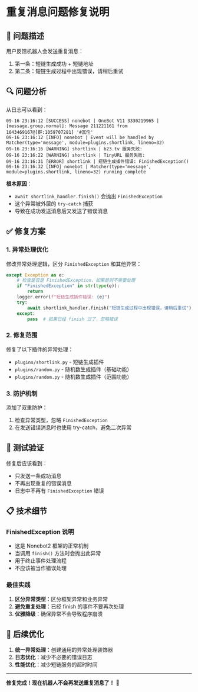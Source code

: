 # 重复消息问题修复说明

## 🐛 问题描述

用户反馈机器人会发送重复消息：
1. 第一条：短链生成成功 + 短链地址
2. 第二条：短链生成过程中出现错误，请稍后重试

## 🔍 问题分析

从日志可以看到：
```
09-16 23:16:12 [SUCCESS] nonebot | OneBot V11 3330219965 | [message.group.normal]: Message 211221161 from 1043469167@[群:1059707281] '#瓦伦'
09-16 23:16:12 [INFO] nonebot | Event will be handled by Matcher(type='message', module=plugins.shortlink, lineno=32)
09-16 23:16:16 [WARNING] shortlink | b23.tv 服务失败: 
09-16 23:16:22 [WARNING] shortlink | TinyURL 服务失败: 
09-16 23:16:31 [ERROR] shortlink | 短链生成插件错误: FinishedException()
09-16 23:16:32 [INFO] nonebot | Matcher(type='message', module=plugins.shortlink, lineno=32) running complete
```

**根本原因**：
- `await shortlink_handler.finish()` 会抛出 `FinishedException`
- 这个异常被外层的 `try-catch` 捕获
- 导致在成功发送消息后又发送了错误消息

## ✅ 修复方案

### 1. 异常处理优化

修改异常处理逻辑，区分 `FinishedException` 和其他异常：

```python
except Exception as e:
    # 检查是否是 FinishedException，如果是则不需要处理
    if "FinishedException" in str(type(e)):
        return
    logger.error(f"短链生成插件错误: {e}")
    try:
        await shortlink_handler.finish("短链生成过程中出现错误，请稍后重试")
    except:
        pass  # 如果已经 finish 过了，忽略错误
```

### 2. 修复范围

修复了以下插件的异常处理：
- `plugins/shortlink.py` - 短链生成插件
- `plugins/random.py` - 随机数生成插件（基础功能）
- `plugins/random.py` - 随机数生成插件（范围功能）

### 3. 防护机制

添加了双重防护：
1. 检查异常类型，忽略 `FinishedException`
2. 在发送错误消息时也使用 try-catch，避免二次异常

## 🧪 测试验证

修复后应该看到：
- 只发送一条成功消息
- 不再出现重复的错误消息
- 日志中不再有 `FinishedException` 错误

## 📋 技术细节

### FinishedException 说明
- 这是 Nonebot2 框架的正常机制
- 当调用 `finish()` 方法时会抛出此异常
- 用于终止事件处理流程
- 不应该被当作错误处理

### 最佳实践
1. **区分异常类型**：区分框架异常和业务异常
2. **避免重复处理**：已经 finish 的事件不要再次处理
3. **优雅降级**：确保异常不会导致程序崩溃

## 🚀 后续优化

1. **统一异常处理**：创建通用的异常处理装饰器
2. **日志优化**：减少不必要的错误日志
3. **性能优化**：减少短链服务的超时时间

---

**修复完成！现在机器人不会再发送重复消息了！** 🎉





